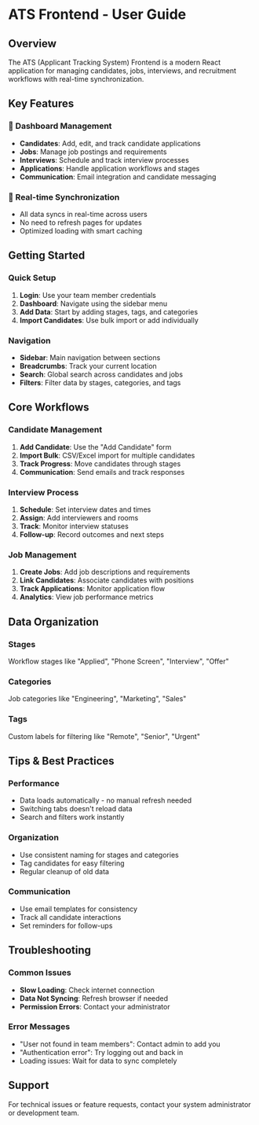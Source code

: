 # ATS Frontend - User Guide

## Overview
The ATS (Applicant Tracking System) Frontend is a modern React application for managing candidates, jobs, interviews, and recruitment workflows with real-time synchronization.

## Key Features

### 🎯 Dashboard Management
- **Candidates**: Add, edit, and track candidate applications
- **Jobs**: Manage job postings and requirements  
- **Interviews**: Schedule and track interview processes
- **Applications**: Handle application workflows and stages
- **Communication**: Email integration and candidate messaging

### 🔄 Real-time Synchronization
- All data syncs in real-time across users
- No need to refresh pages for updates
- Optimized loading with smart caching

## Getting Started

### Quick Setup
1. **Login**: Use your team member credentials
2. **Dashboard**: Navigate using the sidebar menu
3. **Add Data**: Start by adding stages, tags, and categories
4. **Import Candidates**: Use bulk import or add individually

### Navigation
- **Sidebar**: Main navigation between sections
- **Breadcrumbs**: Track your current location
- **Search**: Global search across candidates and jobs
- **Filters**: Filter data by stages, categories, and tags

## Core Workflows

### Candidate Management
1. **Add Candidate**: Use the "Add Candidate" form
2. **Import Bulk**: CSV/Excel import for multiple candidates  
3. **Track Progress**: Move candidates through stages
4. **Communication**: Send emails and track responses

### Interview Process
1. **Schedule**: Set interview dates and times
2. **Assign**: Add interviewers and rooms
3. **Track**: Monitor interview statuses
4. **Follow-up**: Record outcomes and next steps

### Job Management
1. **Create Jobs**: Add job descriptions and requirements
2. **Link Candidates**: Associate candidates with positions
3. **Track Applications**: Monitor application flow
4. **Analytics**: View job performance metrics

## Data Organization

### Stages
Workflow stages like "Applied", "Phone Screen", "Interview", "Offer"

### Categories  
Job categories like "Engineering", "Marketing", "Sales"

### Tags
Custom labels for filtering like "Remote", "Senior", "Urgent"

## Tips & Best Practices

### Performance
- Data loads automatically - no manual refresh needed
- Switching tabs doesn't reload data
- Search and filters work instantly

### Organization
- Use consistent naming for stages and categories
- Tag candidates for easy filtering
- Regular cleanup of old data

### Communication
- Use email templates for consistency
- Track all candidate interactions
- Set reminders for follow-ups

## Troubleshooting

### Common Issues
- **Slow Loading**: Check internet connection
- **Data Not Syncing**: Refresh browser if needed
- **Permission Errors**: Contact your administrator

### Error Messages
- "User not found in team members": Contact admin to add you
- "Authentication error": Try logging out and back in
- Loading issues: Wait for data to sync completely

## Support
For technical issues or feature requests, contact your system administrator or development team.
